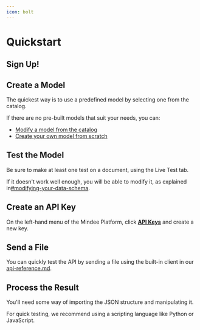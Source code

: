 ```yaml
---
icon: bolt
---
```


# Quickstart

## Sign Up!

## Create a Model

The quickest way is to use a predefined model by selecting one from the catalog.

If there are no pre-built models that suit your needs, you can:

* [Modify a model from the catalog](defining-a-model.md#from-an-existing-model)
* [Create your own model from scratch](defining-a-model.md#from-scratch)

## Test the Model

Be sure to make at least one test on a document, using the Live Test tab.

If it doesn't work well enough, you will be able to modify it, as explained in[#modifying-your-data-schema](../features/models/#modifying-your-data-schema "mention").

## Create an API Key

On the left-hand menu of the Mindee Platform, click [**API Keys**](https://app.mindee.com/api-keys) and create a new key.

## Send a File

You can quickly test the API by sending a file using the built-in client in our [api-reference.md](../integrations/api-reference.md "mention").

## Process the Result

You'll need some way of importing the JSON structure and manipulating it.

For quick testing, we recommend using a scripting language like Python or JavaScript.
